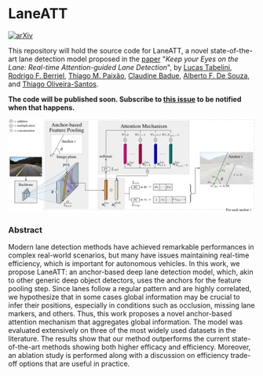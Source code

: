 # LaneATT
[![arXiv](https://img.shields.io/badge/arXiv-2010.12035-b31b1b.svg)](https://arxiv.org/abs/2010.12035)

This repository will hold the source code for LaneATT, a novel state-of-the-art lane detection model proposed in the [paper](https://arxiv.org/abs/2010.12035) "_Keep your Eyes on the Lane: Real-time Attention-guided Lane Detection_", by [Lucas Tabelini](https://github.com/lucastabelini), [Rodrigo F. Berriel](http://rodrigoberriel.com), [Thiago M. Paixão](https://sites.google.com/view/thiagopx), [Claudine Badue](https://www.inf.ufes.br/~claudine/), [Alberto F. De Souza](https://inf.ufes.br/~alberto), and [Thiago Oliveira-Santos](https://www.inf.ufes.br/~todsantos/home).

**The code will be published soon. Subscribe to [this issue](https://github.com/lucastabelini/LaneATT/issues/1) to be notified when that happens.**

![LaneATT overview](figures/laneatt_overview.png "LaneATT overview")

### Abstract

Modern lane detection methods have achieved remarkable performances in complex real-world scenarios, but many have issues maintaining real-time efficiency, which is important for autonomous vehicles. In this work, we propose LaneATT: an anchor-based deep lane detection model, which, akin to other generic deep object detectors, uses the anchors for the feature pooling step. Since lanes follow a regular pattern and are highly correlated, we hypothesize that in some cases global information may be crucial to infer their positions, especially in conditions such as occlusion, missing lane markers, and others. Thus, this work proposes a novel anchor-based attention mechanism that aggregates global information. The model was evaluated extensively on three of the most widely used datasets in the literature. The results show that our method outperforms the current state-of-the-art methods showing both higher efficacy and efficiency. Moreover, an ablation study is performed along with a discussion on efficiency trade-off options that are useful in practice.

